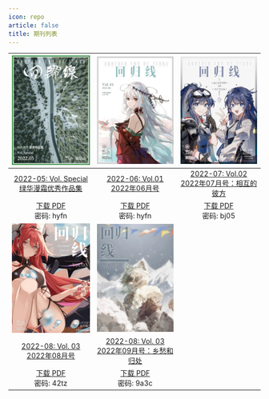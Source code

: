 ```yaml
---
icon: repo
article: false
title: 期刊列表
---
```




|![](./2022-05/res/cover.webp)|![](./2022-06//res/cover.webp)|![](./2022-07/res/cover.webp)|
|:-:|:-:|:-:|
|[2022-05: Vol. Special <br>绿华漫霜优秀作品集](2022-05)|[2022-06: Vol.01 <br>2022年06月号](2022-06)|[2022-07: Vol.02 <br>2022年07月号：相互的彼方](2022-07)|
|[下载 PDF](https://wwb.lanzouf.com/b011miqxc)<br>密码: hyfn|[下载 PDF](https://wwb.lanzouf.com/b011miqxc)<br>密码: hyfn|[下载 PDF](https://wwb.lanzouf.com/b011u6cne)<br>密码: bj05|
|![](./2022-08/res/cover.webp)|![](./2022-09/res/cover.webp)| |
|[2022-08: Vol. 03 <br>2022年08月号](2022-08)|[2022-08: Vol. 03 <br>2022年09月号：乡愁和归处](2022-09)| |
|[下载 PDF](https://wwb.lanzouy.com/b011ya7gf)<br>密码: 42tz|[下载 PDF](https://wwb.lanzouy.com/b0121q8la)<br>密码: 9a3c| |

<!-- todo: 全部完成后替换九月刊资源 -->

<ArticleAd />